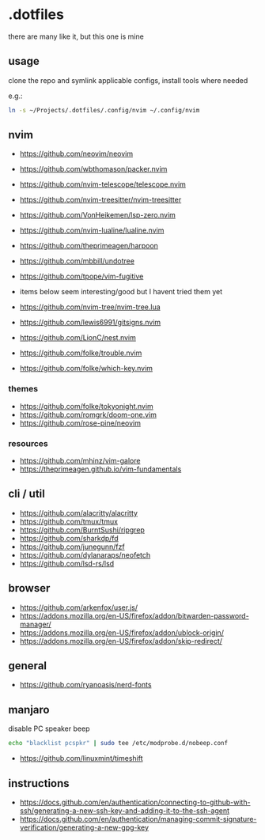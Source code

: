 # .dotfiles

there are many like it, but this one is mine

## usage

clone the repo and symlink applicable configs, install tools where needed

e.g.:

```sh
ln -s ~/Projects/.dotfiles/.config/nvim ~/.config/nvim
```

## nvim

- https://github.com/neovim/neovim
- https://github.com/wbthomason/packer.nvim
- https://github.com/nvim-telescope/telescope.nvim
- https://github.com/nvim-treesitter/nvim-treesitter
- https://github.com/VonHeikemen/lsp-zero.nvim
- https://github.com/nvim-lualine/lualine.nvim
- https://github.com/theprimeagen/harpoon
- https://github.com/mbbill/undotree
- https://github.com/tpope/vim-fugitive

- items below seem interesting/good but I havent tried them yet
- https://github.com/nvim-tree/nvim-tree.lua
- https://github.com/lewis6991/gitsigns.nvim
- https://github.com/LionC/nest.nvim
- https://github.com/folke/trouble.nvim
- https://github.com/folke/which-key.nvim

### themes

- https://github.com/folke/tokyonight.nvim
- https://github.com/romgrk/doom-one.vim
- https://github.com/rose-pine/neovim

### resources

- https://github.com/mhinz/vim-galore
- https://theprimeagen.github.io/vim-fundamentals

## cli / util

- https://github.com/alacritty/alacritty
- https://github.com/tmux/tmux
- https://github.com/BurntSushi/ripgrep
- https://github.com/sharkdp/fd
- https://github.com/junegunn/fzf
- https://github.com/dylanaraps/neofetch
- https://github.com/lsd-rs/lsd

## browser

- https://github.com/arkenfox/user.js/
- https://addons.mozilla.org/en-US/firefox/addon/bitwarden-password-manager/
- https://addons.mozilla.org/en-US/firefox/addon/ublock-origin/
- https://addons.mozilla.org/en-US/firefox/addon/skip-redirect/

## general

- https://github.com/ryanoasis/nerd-fonts

## manjaro

disable PC speaker beep

```sh
echo "blacklist pcspkr" | sudo tee /etc/modprobe.d/nobeep.conf
```

- https://github.com/linuxmint/timeshift

## instructions

- https://docs.github.com/en/authentication/connecting-to-github-with-ssh/generating-a-new-ssh-key-and-adding-it-to-the-ssh-agent
- https://docs.github.com/en/authentication/managing-commit-signature-verification/generating-a-new-gpg-key

